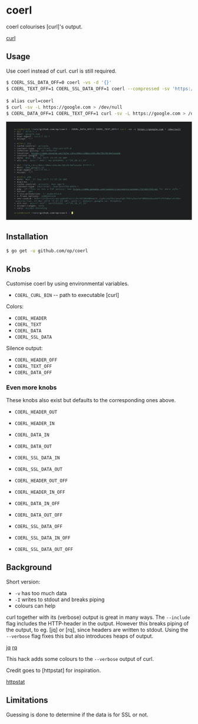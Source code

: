 # coerl

coerl colourises [curl]'s output.

[curl](https://curl.haxx.se)

## Usage

Use coerl instead of curl. curl is still required.

```sh
$ COERL_SSL_DATA_OFF=0 coerl -vs -d '{}'
$ COERL_TEXT_OFF=1 COERL_SSL_DATA_OFF=1 coerl --compressed -sv 'https://api.spotify.com/v1/search' | jq .

$ alias curl=coerl
$ curl -sv -L https://google.com > /dev/null
$ COERL_DATA_OFF=1 COERL_TEXT_OFF=1 curl -sv -L https://google.com > /dev/null
```

[![Example](coerl.png)](coerl.png)

## Installation

```sh
$ go get -u github.com/op/coerl
```

## Knobs

Customise coerl by using environmental variables.

* `COERL_CURL_BIN` -- path to executable [curl]

Colors:

* `COERL_HEADER`
* `COERL_TEXT`
* `COERL_DATA`
* `COERL_SSL_DATA`

Silence output:

* `COERL_HEADER_OFF`
* `COERL_TEXT_OFF`
* `COERL_DATA_OFF`

### Even more knobs

These knobs also exist but defaults to the corresponding ones above.

* `COERL_HEADER_OUT`
* `COERL_HEADER_IN`
* `COERL_DATA_IN`
* `COERL_DATA_OUT`
* `COERL_SSL_DATA_IN`
* `COERL_SSL_DATA_OUT`

* `COERL_HEADER_OUT_OFF`
* `COERL_HEADER_IN_OFF`
* `COERL_DATA_IN_OFF`
* `COERL_DATA_OUT_OFF`
* `COERL_SSL_DATA_OFF`
* `COERL_SSL_DATA_IN_OFF`
* `COERL_SSL_DATA_OUT_OFF`

## Background

Short version:

* `-v` has too much data
* `-I` writes to stdout and breaks piping
* colours can help

curl together with its (verbose) output is great in many ways. The
`--include` flag includes the HTTP-header in the output. However this
breaks piping of the output, to eg. [jq] or [rq], since headers are
written to stdout. Using the `--verbose` flag fixes this but also
introduces heaps of output.

[jq](https://stedolan.github.io/jq/)
[rq](https://github.com/dflemstr/rq)

This hack adds some colours to the `--verbose` output of curl.

Credit goes to [httpstat] for inspiration.

[httpstat](https://github.com/reorx/httpstat)

## Limitations

Guessing is done to determine if the data is for SSL or not.

